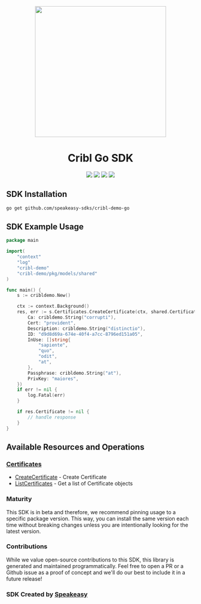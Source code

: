 <div align="center">
    <img src="https://github.com/speakeasy-sdks/cribl-demo-go/assets/68016351/3c85f178-5ab2-4679-b0a7-c31ecdcce367" width="350px">
    <h1>Cribl Go SDK</h1>
   <p></p>
   <a href="https://docs.cribl.io/api/"><img src="https://img.shields.io/static/v1?label=Docs&message=API Ref&color=000&style=for-the-badge" /></a>
   <a href="https://github.com/speakeasy-sdks/cribl-demo-go/actions"><img src="https://img.shields.io/github/actions/workflow/status/speakeasy-sdks/cribl-demo-go/speakeasy_sdk_generation.yml?style=for-the-badge" /></a>
  <a href="https://opensource.org/licenses/MIT"><img src="https://img.shields.io/badge/License-MIT-blue.svg?style=for-the-badge" /></a>
  <a href="https://github.com/speakeasy-sdks/crible-demo-go/releases"><img src="https://img.shields.io/github/v/release/speakeasy-sdks/cribl-demo-go?sort=semver&style=for-the-badge" /></a>
</div>
<!-- Start SDK Installation -->

## SDK Installation

```bash
go get github.com/speakeasy-sdks/cribl-demo-go
```
<!-- End SDK Installation -->

## SDK Example Usage
<!-- Start SDK Example Usage -->
```go
package main

import(
	"context"
	"log"
	"cribl-demo"
	"cribl-demo/pkg/models/shared"
)

func main() {
    s := cribldemo.New()

    ctx := context.Background()
    res, err := s.Certificates.CreateCertificate(ctx, shared.Certificate{
        Ca: cribldemo.String("corrupti"),
        Cert: "provident",
        Description: cribldemo.String("distinctio"),
        ID: "d9d8d69a-674e-40f4-a7cc-8796ed151a05",
        InUse: []string{
            "sapiente",
            "quo",
            "odit",
            "at",
        },
        Passphrase: cribldemo.String("at"),
        PrivKey: "maiores",
    })
    if err != nil {
        log.Fatal(err)
    }

    if res.Certificate != nil {
        // handle response
    }
}
```
<!-- End SDK Example Usage -->

<!-- Start SDK Available Operations -->
## Available Resources and Operations


### [Certificates](docs/certificates/README.md)

* [CreateCertificate](docs/certificates/README.md#createcertificate) - Create Certificate
* [ListCertificates](docs/certificates/README.md#listcertificates) - Get a list of Certificate objects
<!-- End SDK Available Operations -->

### Maturity

This SDK is in beta and therefore, we recommend pinning usage to a specific package version.
This way, you can install the same version each time without breaking changes unless you are intentionally
looking for the latest version.

### Contributions

While we value open-source contributions to this SDK, this library is generated and maintained programmatically.
Feel free to open a PR or a Github issue as a proof of concept and we'll do our best to include it in a future release!

### SDK Created by [Speakeasy](https://docs.speakeasyapi.dev/docs/using-speakeasy/client-sdks)
